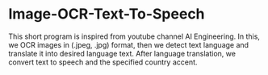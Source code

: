 # Image-OCR-Text-To-Speech
This short program is inspired from youtube channel AI Engineering. In this, we OCR images in (.jpeg, .jpg) format, then we detect text language and translate it into desired language text. After language translation, we convert text to speech and the specified country accent.
